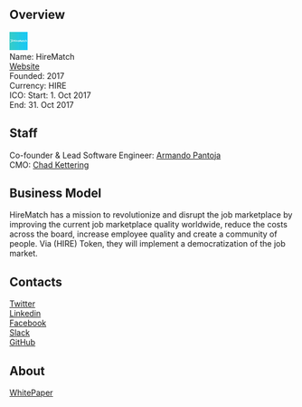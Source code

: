 ## Overview
![logo](../projects/logo/hirematch.png)  
Name: HireMatch  
[Website](https://hirematch.io/)  
Founded: 2017  
Currency: HIRE  
ICO: Start: 1. Oct 2017  
End: 31. Oct 2017
## Staff
Co-founder & Lead Software Engineer: [Armando Pantoja](../people/armando_pantoja.md)  
CMO: [Chad Kettering](../people/chad_kettering.md)  
## Business Model
HireMatch has a mission to revolutionize and disrupt the job marketplace by improving the current job marketplace quality worldwide, reduce the costs across the board, increase employee quality and create a community of people. Via (HIRE) Token, they will implement a democratization of the job market.
## Contacts  
[Twitter](https://twitter.com/hire_match)  
[Linkedin](https://www.linkedin.com/company/24779249/)  
[Facebook](https://www.facebook.com/hirematchico/)  
[Slack](https://hirematch.slack.com/)  
[GitHub](https://github.com/hirematchio/hirematch)   
## About  
[WhitePaper](https://www.hirematch.io/docs/hirematch-whitepaper.pdf)  
